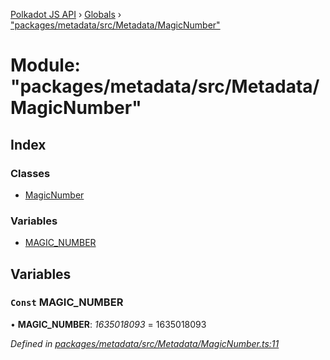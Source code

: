 [Polkadot JS API](../README.md) › [Globals](../globals.md) › ["packages/metadata/src/Metadata/MagicNumber"](_packages_metadata_src_metadata_magicnumber_.md)

# Module: "packages/metadata/src/Metadata/MagicNumber"

## Index

### Classes

* [MagicNumber](../classes/_packages_metadata_src_metadata_magicnumber_.magicnumber.md)

### Variables

* [MAGIC_NUMBER](_packages_metadata_src_metadata_magicnumber_.md#const-magic_number)

## Variables

### `Const` MAGIC_NUMBER

• **MAGIC_NUMBER**: *1635018093* = 1635018093

*Defined in [packages/metadata/src/Metadata/MagicNumber.ts:11](https://github.com/polkadot-js/api/blob/00bc441f0e/packages/metadata/src/Metadata/MagicNumber.ts#L11)*
